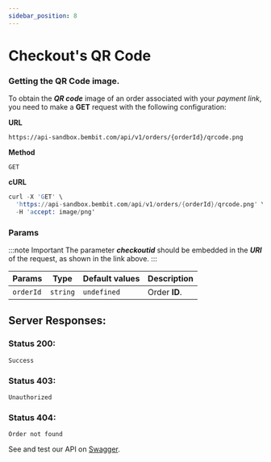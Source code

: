 ```yaml
---
sidebar_position: 8
---
```


# Checkout's QR Code

### Getting the QR Code image.

To obtain the ***QR code*** image of an order associated with your _payment link_, you need to make a **GET** request with the following configuration:

**URL**

```
https://api-sandbox.bembit.com/api/v1/orders/{orderId}/qrcode.png
```

**Method**

```
GET
```

**cURL**
```s
curl -X 'GET' \
  'https://api-sandbox.bembit.com/api/v1/orders/{orderId}/qrcode.png' \
  -H 'accept: image/png'
```

### Params

:::note Important
The parameter ***checkoutid*** should be embedded in the ***URI*** of the request, as shown in the link above.
:::

| Params    | Type     | Default values | Description                                                       |
| ------------ | -------- | ------------ | --------------------------------------------------------------- |
| `orderId`    | `string` | `undefined`  | Order **ID**.|

## Server Responses:

### Status 200:

    Success

### Status 403:

    Unauthorized

### Status 404:

    Order not found

See and test our API on [Swagger](https://api.bembit.com/docs/#/Orders/get_orders__id__qrcode_png).